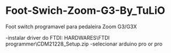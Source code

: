 # Foot-Swich-Zoom-G3-By_TuLiO
 Foot switch programavel para pedaleira Zoom G3/G3X
 
-instalar driver do FTDI: HARDWARES\FTDI programmer\CDM21228_Setup.zip
-selecionar arduino pro or pro
